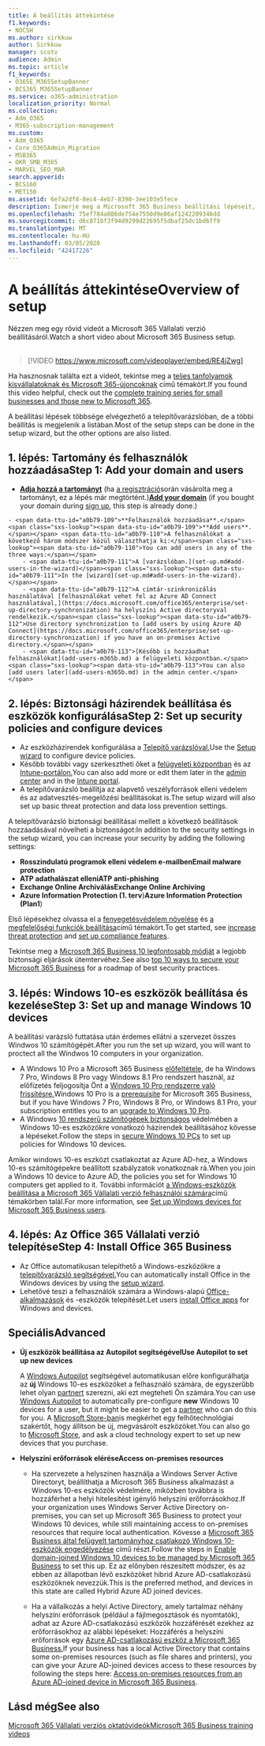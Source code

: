 ```yaml
---
title: A beállítás áttekintése
f1.keywords:
- NOCSH
ms.author: sirkkuw
author: Sirkkuw
manager: scotv
audience: Admin
ms.topic: article
f1_keywords:
- O365E_M365SetupBanner
- BCS365_M365SetupBanner
ms.service: o365-administration
localization_priority: Normal
ms.collection:
- Adm_O365
- M365-subscription-management
ms.custom:
- Adm_O365
- Core_O365Admin_Migration
- MSB365
- OKR_SMB_M365
- MARVEL_SEO_MAR
search.appverid:
- BCS160
- MET150
ms.assetid: 6e7a2dfd-8ec4-4eb7-8390-3ee103e5fece
description: Ismerje meg a Microsoft 365 Business beállítási lépéseit, az előfizetéstől kezdve a tartomány és a felhasználók hozzáadásán át a biztonsági házirendek beállításáig stb.
ms.openlocfilehash: 75ef784a886de754e7550d9e86af1242209346dd
ms.sourcegitcommit: d6c871bf3f94d9299d22695f5dbaf25dc1bd6ff9
ms.translationtype: MT
ms.contentlocale: hu-HU
ms.lasthandoff: 03/05/2020
ms.locfileid: "42417226"
---
```

# <a name="overview-of-setup"></a><span data-ttu-id="a0b79-103">A beállítás áttekintése</span><span class="sxs-lookup"><span data-stu-id="a0b79-103">Overview of setup</span></span>

<span data-ttu-id="a0b79-104">Nézzen meg egy rövid videót a Microsoft 365 Vállalati verzió beállításáról.</span><span class="sxs-lookup"><span data-stu-id="a0b79-104">Watch a short video about Microsoft 365 Business setup.</span></span><br><br>

> [!VIDEO https://www.microsoft.com/videoplayer/embed/RE4jZwg] 

<span data-ttu-id="a0b79-105">Ha hasznosnak találta ezt a videót, tekintse meg a [teljes tanfolyamok kisvállalatoknak és Microsoft 365-újoncoknak](https://support.office.com/article/6ab4bbcd-79cf-4000-a0bd-d42ce4d12816) című témakört.</span><span class="sxs-lookup"><span data-stu-id="a0b79-105">If you found this video helpful, check out the [complete training series for small businesses and those new to Microsoft 365](https://support.office.com/article/6ab4bbcd-79cf-4000-a0bd-d42ce4d12816).</span></span>

<span data-ttu-id="a0b79-106">A beállítási lépések többsége elvégezhető a telepítővarázslóban, de a többi beállítás is megjelenik a listában.</span><span class="sxs-lookup"><span data-stu-id="a0b79-106">Most of the setup steps can be done in the setup wizard, but the other options are also listed.</span></span>

## <a name="step-1-add-your-domain-and-users"></a><span data-ttu-id="a0b79-107">1. lépés: Tartomány és felhasználók hozzáadása</span><span class="sxs-lookup"><span data-stu-id="a0b79-107">Step 1: Add your domain and users</span></span>

   - <span data-ttu-id="a0b79-108">**[Adja hozzá a tartományt](set-up.md#add-your-domain-to-personalize-sign-in)** (ha [a regisztráció](sign-up.md)során vásárolta meg a tartományt, ez a lépés már megtörtént.)</span><span class="sxs-lookup"><span data-stu-id="a0b79-108">**[Add your domain](set-up.md#add-your-domain-to-personalize-sign-in)** (if you bought your domain during [sign up](sign-up.md), this step is already done.)</span></span>

    - <span data-ttu-id="a0b79-109">**Felhasználók hozzáadása**.</span><span class="sxs-lookup"><span data-stu-id="a0b79-109">**Add users**.</span></span> <span data-ttu-id="a0b79-110">A felhasználókat a következő három módszer közül választhatja ki:</span><span class="sxs-lookup"><span data-stu-id="a0b79-110">You can add users in any of the three ways:</span></span>
        - <span data-ttu-id="a0b79-111">A [varázslóban.](set-up.md#add-users-in-the-wizard)</span><span class="sxs-lookup"><span data-stu-id="a0b79-111">In the [wizard](set-up.md#add-users-in-the-wizard).</span></span>
        - <span data-ttu-id="a0b79-112">A címtár-szinkronizálás használatával [felhasználókat vehet fel az Azure AD Connect használatával,](https://docs.microsoft.com/office365/enterprise/set-up-directory-synchronization) ha helyszíni Active directoryval rendelkezik.</span><span class="sxs-lookup"><span data-stu-id="a0b79-112">Use directory synchronization to [add users by using Azure AD Connect](https://docs.microsoft.com/office365/enterprise/set-up-directory-synchronization) if you have an on-premises Active directory.</span></span>
        - <span data-ttu-id="a0b79-113">[Később is hozzáadhat felhasználókat](add-users-m365b.md) a felügyeleti központban.</span><span class="sxs-lookup"><span data-stu-id="a0b79-113">You can also [add users later](add-users-m365b.md) in the admin center.</span></span>
## <a name="step-2-set-up-security-policies-and-configure-devices"></a><span data-ttu-id="a0b79-114">2. lépés: Biztonsági házirendek beállítása és eszközök konfigurálása</span><span class="sxs-lookup"><span data-stu-id="a0b79-114">Step 2: Set up security policies and configure devices</span></span> 

  - <span data-ttu-id="a0b79-115">Az eszközházirendek konfigurálása a [Telepítő varázslóval.](set-up.md#protect-your-organization)</span><span class="sxs-lookup"><span data-stu-id="a0b79-115">Use the [Setup wizard](set-up.md#protect-your-organization) to configure device policies.</span></span> 
  - <span data-ttu-id="a0b79-116">Később további vagy szerkesztheti őket a [felügyeleti központban](view-policies-and-devices.md) és az [Intune-portálon.](https://docs.microsoft.com/intune/tutorial-walkthrough-intune-portal)</span><span class="sxs-lookup"><span data-stu-id="a0b79-116">You can also add more or edit them later in the [admin center](view-policies-and-devices.md) and in the [Intune portal](https://docs.microsoft.com/intune/tutorial-walkthrough-intune-portal).</span></span>
  - <span data-ttu-id="a0b79-117">A telepítővarázsló beállítja az alapvető veszélyforrások elleni védelem és az adatvesztés-megelőzési beállításokat is.</span><span class="sxs-lookup"><span data-stu-id="a0b79-117">The setup wizard will also set up basic threat protection and data loss prevention settings.</span></span>
  
  <span data-ttu-id="a0b79-118">A telepítővarázsló biztonsági beállításai mellett a következő beállítások hozzáadásával növelheti a biztonságot:</span><span class="sxs-lookup"><span data-stu-id="a0b79-118">In addition to the security settings in the setup wizard, you can increase your security by adding the following settings:</span></span>

- <span data-ttu-id="a0b79-119">**Rosszindulatú programok elleni védelem e-mailben**</span><span class="sxs-lookup"><span data-stu-id="a0b79-119">**Email malware protection**</span></span>
- <span data-ttu-id="a0b79-120">**ATP adathalászat elleni**</span><span class="sxs-lookup"><span data-stu-id="a0b79-120">**ATP anti-phishing**</span></span>
- <span data-ttu-id="a0b79-121">**Exchange Online Archiválás**</span><span class="sxs-lookup"><span data-stu-id="a0b79-121">**Exchange Online Archiving**</span></span>
- <span data-ttu-id="a0b79-122">**Azure Information Protection (1. terv**)</span><span class="sxs-lookup"><span data-stu-id="a0b79-122">**Azure Information Protection (Plan1**)</span></span>

<span data-ttu-id="a0b79-123">Első lépésekhez olvassa el a [fenyegetésvédelem növelése](increase-threat-protection.md) és [a megfelelőségi funkciók beállítása](set-up-compliance.md)című témakört.</span><span class="sxs-lookup"><span data-stu-id="a0b79-123">To get started, see [increase threat protection](increase-threat-protection.md) and [set up compliance features](set-up-compliance.md).</span></span>

<span data-ttu-id="a0b79-124">Tekintse meg a [Microsoft 365 Business 10 legfontosabb módját](https://docs.microsoft.com/office365/admin/security-and-compliance/secure-your-business-data) a legjobb biztonsági eljárások ütemtervéhez.</span><span class="sxs-lookup"><span data-stu-id="a0b79-124">See also [top 10 ways to secure your Microsoft 365 Business](https://docs.microsoft.com/office365/admin/security-and-compliance/secure-your-business-data) for a roadmap of best security practices.</span></span>

## <a name="step-3-set-up-and-manage-windows-10-devices"></a><span data-ttu-id="a0b79-125">3. lépés: Windows 10-es eszközök beállítása és kezelése</span><span class="sxs-lookup"><span data-stu-id="a0b79-125">Step 3: Set up and manage Windows 10 devices</span></span>

<span data-ttu-id="a0b79-126">A beállítási varázsló futtatása után érdemes ellátni a szervezet összes Windwos 10 számítógépét.</span><span class="sxs-lookup"><span data-stu-id="a0b79-126">After you run the set up wizard, you will want to proctect all the Windwos 10 computers in your organization.</span></span>
  
- <span data-ttu-id="a0b79-127">A Windows 10 Pro a Microsoft 365 Business [előfeltétele,](pre-requisites-for-data-protection.md) de ha Windows 7 Pro, Windows 8 Pro vagy Windows 8.1 Pro rendszert használ, az előfizetés feljogosítja Önt a [Windows 10 Pro rendszerre való frissítésre.](https://docs.microsoft.com/microsoft-365/business/upgrade-to-windows-pro-creators-update)</span><span class="sxs-lookup"><span data-stu-id="a0b79-127">Windows 10 Pro is a [prerequisite](pre-requisites-for-data-protection.md) for Microsoft 365 Business, but if you have Windows 7 Pro, Windows 8 Pro, or Windows 8.1 Pro, your subscription entitles you to an [upgrade to  Windows 10 Pro](https://docs.microsoft.com/microsoft-365/business/upgrade-to-windows-pro-creators-update).</span></span>
- <span data-ttu-id="a0b79-128">A Windows [10 rendszerű számítógépek biztonságos](secure-win-10-pcs.md) védelmében a Windows 10-es eszközökre vonatkozó házirendek beállításához kövesse a lépéseket.</span><span class="sxs-lookup"><span data-stu-id="a0b79-128">Follow the steps in [secure Windows 10 PCs](secure-win-10-pcs.md) to set up policies for Windows 10 devices.</span></span>

<span data-ttu-id="a0b79-129">Amikor windows 10-es eszközt csatlakoztat az Azure AD-hez, a Windows 10-es számítógépekre beállított szabályzatok vonatkoznak rá.</span><span class="sxs-lookup"><span data-stu-id="a0b79-129">When you join a Windows 10 device to Azure AD, the policies you set for Windows 10 computers get applied to it.</span></span> <span data-ttu-id="a0b79-130">További információt [a Windows-eszközök beállítása a Microsoft 365 Vállalati verzió felhasználói számára](set-up-windows-devices.md)című témakörben talál.</span><span class="sxs-lookup"><span data-stu-id="a0b79-130">For more information, see [Set up Windows devices for Microsoft 365 Business users](set-up-windows-devices.md).</span></span>

## <a name="step-4-install-office-365-business"></a><span data-ttu-id="a0b79-131">4. lépés: Az Office 365 Vállalati verzió telepítése</span><span class="sxs-lookup"><span data-stu-id="a0b79-131">Step 4: Install Office 365 Business</span></span>
- <span data-ttu-id="a0b79-132">Az Office automatikusan telepíthető a Windows-eszközökre a [telepítővarázsló segítségével.](set-up.md#deploy-office-365-client-apps)</span><span class="sxs-lookup"><span data-stu-id="a0b79-132">You can automatically install Office in the Windows devices by using the [setup wizard](set-up.md#deploy-office-365-client-apps).</span></span>
- <span data-ttu-id="a0b79-133">Lehetővé teszi a felhasználók számára a Windows-alapú [Office-alkalmazások](https://docs.microsoft.com/office365/admin/setup/install-applications) és -eszközök telepítését.</span><span class="sxs-lookup"><span data-stu-id="a0b79-133">Let users [install Office apps](https://docs.microsoft.com/office365/admin/setup/install-applications) for Windows and devices.</span></span>
     
## <a name="advanced"></a><span data-ttu-id="a0b79-134">Speciális</span><span class="sxs-lookup"><span data-stu-id="a0b79-134">Advanced</span></span>
- <span data-ttu-id="a0b79-135">**Új eszközök beállítása az Autopilot segítségével**</span><span class="sxs-lookup"><span data-stu-id="a0b79-135">**Use Autopilot to set up new devices**</span></span>
            
     <span data-ttu-id="a0b79-136">A [Windows Autopilot](add-autopilot-devices-and-profile.md) segítségével automatikusan előre konfigurálhatja az **új** Windows 10-es eszközöket a felhasználó számára, de egyszerűbb lehet olyan [partnert](https://www.microsoft.com/solution-providers/search) szerezni, aki ezt megteheti Ön számára.</span><span class="sxs-lookup"><span data-stu-id="a0b79-136">You can use [Windows Autopilot](add-autopilot-devices-and-profile.md) to automatically pre-configure **new** Windows 10 devices for a user, but it might be easier to get a [partner](https://www.microsoft.com/solution-providers/search) who can do this for you.</span></span> <span data-ttu-id="a0b79-137">A [Microsoft Store-ban](https://go.microsoft.com/fwlink/?linkid=874598)is megkérhet egy felhőtechnológiai szakértőt, hogy állítson be új, megvásárolt eszközöket.</span><span class="sxs-lookup"><span data-stu-id="a0b79-137">You can also go to [Microsoft Store](https://go.microsoft.com/fwlink/?linkid=874598), and ask a cloud technology expert to set up new devices that you purchase.</span></span>

- <span data-ttu-id="a0b79-138">**Helyszíni erőforrások elérése**</span><span class="sxs-lookup"><span data-stu-id="a0b79-138">**Access on-premises resources**</span></span>

     - <span data-ttu-id="a0b79-139">Ha szervezete a helyszínen használja a Windows Server Active Directoryt, beállíthatja a Microsoft 365 Business alkalmazást a Windows 10-es eszközök védelmére, miközben továbbra is hozzáférhet a helyi hitelesítést igénylő helyszíni erőforrásokhoz.</span><span class="sxs-lookup"><span data-stu-id="a0b79-139">If your organization uses Windows Server Active Directory on-premises, you can set up Microsoft 365 Business to protect your Windows 10 devices, while still maintaining access to on-premises resources that require local authentication.</span></span> <span data-ttu-id="a0b79-140">Kövesse a [Microsoft 365 Business által felügyelt tartományhoz csatlakozó Windows 10-eszközök engedélyezése](manage-windows-devices.md) című részt.</span><span class="sxs-lookup"><span data-stu-id="a0b79-140">Follow the steps in [Enable domain-joined Windows 10 devices to be managed by Microsoft 365 Business](manage-windows-devices.md) to set this up.</span></span> <span data-ttu-id="a0b79-141">Ez az előnyben részesített módszer, és az ebben az állapotban lévő eszközöket hibrid Azure AD-csatlakozású eszközöknek nevezzük.</span><span class="sxs-lookup"><span data-stu-id="a0b79-141">This is the preferred method, and devices in this state are called Hybrid Azure AD joined devices.</span></span>

    - <span data-ttu-id="a0b79-142">Ha a vállalkozás a helyi Active Directory, amely tartalmaz néhány helyszíni erőforrások (például a fájlmegosztások és nyomtatók), adhat az Azure AD-csatlakozású eszközök hozzáférését ezekhez az erőforrásokhoz az alábbi lépéseket: Hozzáférés a helyszíni erőforrások egy [Azure AD-csatlakozású eszköz a Microsoft 365 Business.](access-resources.md)</span><span class="sxs-lookup"><span data-stu-id="a0b79-142">If your business has a local Active Directory that contains some on-premises resources (such as file shares and printers), you can give your Azure AD-joined devices access to these resources by following the steps here: [Access on-premises resources from an Azure AD-joined device in Microsoft 365 Business](access-resources.md).</span></span>

## <a name="see-also"></a><span data-ttu-id="a0b79-143">Lásd még</span><span class="sxs-lookup"><span data-stu-id="a0b79-143">See also</span></span>

[<span data-ttu-id="a0b79-144">Microsoft 365 Vállalati verziós oktatóvideók</span><span class="sxs-lookup"><span data-stu-id="a0b79-144">Microsoft 365 Business training videos</span></span>](https://support.office.com/article/6ab4bbcd-79cf-4000-a0bd-d42ce4d12816)
